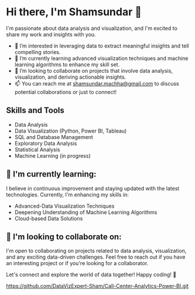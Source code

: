 # Hi there, I'm Shamsundar 👋

I'm passionate about data analysis and visualization, and I'm excited to share my work and insights with you.

- 👀 I’m interested in leveraging data to extract meaningful insights and tell compelling stories.
- 🌱 I’m currently learning advanced visualization techniques and machine learning algorithms to enhance my skill set.
- 💼 I’m looking to collaborate on projects that involve data analysis, visualization, and deriving actionable insights.
- 📫 You can reach me at shamsundar.machha@gmail.com to discuss potential collaborations or just to connect!

## Skills and Tools

- Data Analysis
- Data Visualization (Python, Power BI, Tableau)
- SQL and Database Management
- Exploratory Data Analysis
- Statistical Analysis
- Machine Learning (in progress)

## 🌱 I'm currently learning:

I believe in continuous improvement and staying updated with the latest technologies. Currently, I'm enhancing my skills in:

- Advanced-Data Visualization Techniques
- Deepening Understanding of Machine Learning Algorithms
- Cloud-based Data Solutions

## 💞️ I'm looking to collaborate on:
I'm open to collaborating on projects related to data analysis, visualization, and any exciting data-driven challenges. Feel free to reach out if you have an interesting project or if you're looking for a collaborator.

Let's connect and explore the world of data together!
Happy coding! 🚀

https://github.com/DataVizExpert-Sham/Call-Center-Analytics-Power-BI.git
